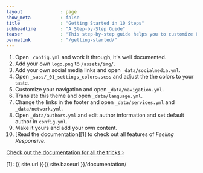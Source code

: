 ```yaml
---
layout              : page
show_meta           : false
title               : "Getting Started in 10 Steps"
subheadline         : "A Step-by-Step Guide"
teaser              : "This step-by-step guide helps you to customize Feeling Responsive to your needs."
permalink           : "/getting-started/"
---
```

1. Open `_config.yml` and work it through, it's well documented.
1. Add your own `logo.png` to `/assets/img/`.
1. Add your own social media links and open `_data/socialmedia.yml`.
1. Open `_sass/_01_settings_colors.scss` and adjust the the colors to your taste.
1. Customize your navigation and open `_data/navigation.yml`.
1. Translate this theme and open `_data/language.yml`.
1. Change the links in the footer and open `_data/services.yml` and `_data/network.yml`.
1. Open `_data/authors.yml` and edit author information and set default author in `config.yml`.
1. Make it yours and add your own content.
1. [Read the documentation][1] to check out all features of *Feeling Responsive*.

<a class="radius button small" href="{{ site.url }}{{ site.baseurl }}/documentation/">Check out the documentation for all the tricks ›</a>


 [1]: {{ site.url }}{{ site.baseurl }}/documentation/
